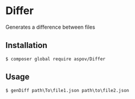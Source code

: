 # Differ
Generates a difference between files

## Installation
```
$ composer global require aspov/Differ
```
## Usage

```
$ genDiff path\To\file1.json path\to\file2.json
```
